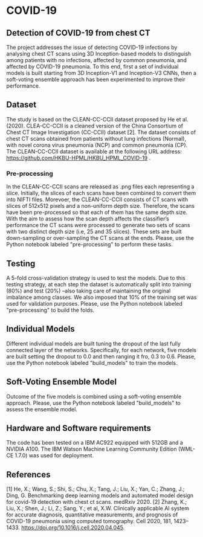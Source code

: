 # COVID-19

## Detection of COVID-19 from chest CT 
The project addresses the issue of detecting COVID-19 infections by analysing chest 
CT scans using 3D Inception-based models to distinguish among patients with no
infections, affected by common pneumonia, and affected by COVID-19 pneumonia. 
To this end, first a set of individual models is built starting from 3D Inception-V1 and
Inception-V3 CNNs, then a soft-voting ensemble approach has been experimented to improve
their performance. 

## Dataset
The study is based on the CLEAN-CC-CCII dataset proposed by He et al. (2020). CLEA-CC-CCII is a cleaned version of the China Consortium 
of Chest CT Image Investigation (CC-CCII) dataset [2]. The dataset consists of chest CT scans obtained from patients without lung infections 
(Normal), with novel corona virus pneumonia (NCP) and common pneumonia (CP). 
The CLEAN-CC-CCII dataset is available at the following URL address: https://github.com/HKBU-HPML/HKBU_HPML_COVID-19 .

### Pre-processing
In the CLEAN-CC-CCII scans are released as .png files each representing a slice. Initially, the slices of each scans have been combined 
to convert them into NIFTI files. Morevoer, the CLEAN-CC-CCII consists of CT scans with slices of 512x512 pixels and a non-uniform depth size. 
Therefore, the scans have been pre-processed so that each of them has the same depth size. 
With the aim to assess how the scan depth affects the classifier’s performance the CT scans were processed to generate two sets of scans 
with two distinct depth size (i.e, 25 and 35 slices). These sets are built down-sampling or over-sampling the CT scans at the ends.
Please, use the Python notebook labeled "pre-processing" to perform these tasks.

## Testing
A 5-fold cross-validation strategy is used to test the models. Due to this testing strategy, at each step the dataset is automatically 
split into training (80%) and test (20%) –also taking care of maintaining the original imbalance among classes. We also imposed that 10% of 
the training set was used for validation purposes.
Please, use the Python notebook labeled "pre-processing" to build the folds.

## Individual Models
Different individual models are built tuning the dropout of the last fully connected layer of the networks. Specifically, for each network, five 
models are built setting the dropout to 0.0 and then ranging it fro, 0.3 to 0.6. Please, use the Python notebook labeled "build_models" to train the models.

## Soft-Voting Ensemble Model
Outcome of the five models is combined using a soft-voting ensemble approach. Please, use the Python notebook labeled "build_models" to assess the ensemble model.


## Hardware and Software requirements
The code has been tested on a IBM AC922 equipped with 512GB and a NVIDIA A100. 
The IBM Watson Machine Learning Community Edition (WML-CE 1.7.0) was used for deployment.

## References
[1] He, X.; Wang, S.; Shi, S.; Chu, X.; Tang, J.; Liu, X.; Yan, C.; Zhang, J.; Ding, G. Benchmarking deep learning models and automated
model design for covid-19 detection with chest ct scans. medRxiv 2020.
[2] Zhang, K.; Liu, X.; Shen, J.; Li, Z.; Sang, Y.; et al, X.W. Clinically applicable AI system for accurate diagnosis, quantitative
measurements, and prognosis of COVID-19 pneumonia using computed tomography. Cell 2020, 181, 1423–1433. https://doi.org/10.1016/j.cell.2020.04.045.
